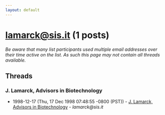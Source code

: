 ```yaml
---
layout: default
---
```


# lamarck@sis.it (1 posts)

_Be aware that many list participants used multiple email addresses over their time active on the list. As such this page may not contain all threads available._

## Threads

### J. Lamarck, Advisors in Biotechnology
+ 1998-12-17 (Thu, 17 Dec 1998 07:48:55 -0800 (PST)) - [J. Lamarck, Advisors in Biotechnology](/archive/1998/12/72d2b9fff91677d5b8c057dde4aad7dc915ddc1e011249677bf3bc909de7fc12) - _lamarck@sis.it_


